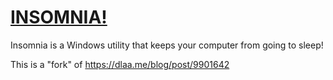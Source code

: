 # [INSOMNIA!](https://github.com/sindastra/insomnia)

Insomnia is a Windows utility that keeps your computer from going to sleep!

This is a "fork" of https://dlaa.me/blog/post/9901642
